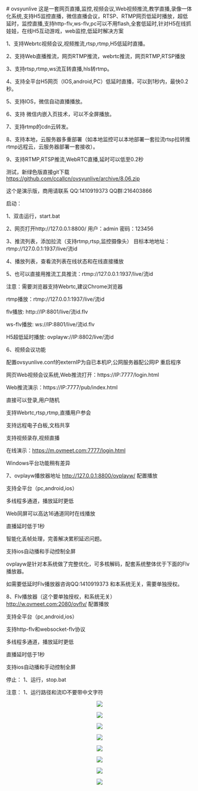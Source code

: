 ﻿﻿# ovsyunlive
这是一套网页直播,监控,视频会议,Web视频推流,教学直播,录像一体化系统,支持H5监控直播，微信直播会议，RTSP、RTMP网页低延时播放，超低延时，监控直播,支持http-flv,ws-flv,pc可以不用flash,全套低延时,针对H5在线抓娃娃，在线H5互动游戏，web监控,低延时解决方案

1、支持Webrtc视频会议,视频推流,rtsp,rtmp,H5低延时直播。

2、支持Web直播推流，网页RTMP推流，webrtc推流，网页RTMP,RTSP播放

3、支持rtsp,rtmp,ws流互转直播,hls转rtmp。

4、支持全平台H5网页（IOS,android,PC）低延时直播，可以到1秒内，最快0.2秒。 

5、支持IOS，微信自动直播播放。 

6、支持 微信内嵌入页技术，可以不全屏播放。 

7、支持rtmp的cdn云转发。

8、支持本地，云服务器多重部署（如本地监控可以本地部署一套拉流rtsp拉转推rtmp远程云，云服务器部署一套接收）。

9、支持RTMP,RTSP推流,WebRTC直播,延时可以低至0.2秒

测试，新绿色版直接git下载 https://github.com/ccallcn/ovsyunlive/archive/8.06.zip

这个是演示版，商用请联系 QQ:1410919373 QQ群:216403866

启动：

1、双击运行，start.bat

2、网页打开http://127.0.0.1:8800/ 用户：admin 密码：123456

3、推流列表，添加拉流（支持rtmp,rtsp,监控摄像头） 目标本地地址：rtmp://127.0.0.1:1937/live/流id  

4、播放列表，查看流列表在线状态和在线直接播放

5、也可以直接用推流工具推流：rtmp://127.0.0.1:1937/live/流id

注意：需要浏览器支持Webrtc,建议Chrome浏览器

rtmp播放：rtmp://127.0.0.1:1937/live/流id

flv播放: http://IP:8801/live/流id.flv

ws-flv播放: ws://IP:8801/live/流id.flv

H5超低延时播放: ovplayw://IP:8802/live/流id

6、视频会议功能

配置ovsyunlive.conf的externIP为自已本机IP,公网服务器配公网IP
重启程序

网页Web视频会议系统,Web推流打开：https://IP:7777/login.html

Web推流演示：https://IP:7777/pub/index.html

直接可以登录,用户随机

支持Webrtc,rtsp,rtmp,直播用户参会

支持远程电子白板,文档共享

支持视频录存,视频直播

在线演示：https://m.ovmeet.com:7777/login.html

Windows平台功能稍有差异

7、ovplayw播放器地址 http://127.0.0.1:8800/ovplayw/ 配置播放

支持全平台（pc,android,ios）

多线程多通道，播放延时更低

Web同屏可以高达16通道同时在线播放

直播延时低于1秒

智能化丢帧处理，完善解决累积延迟问题。

支持ios自动播和手动控制全屏

ovplayw是针对本系统做了完整优化，可多核解码，配套系统整体优于下面的Flv播放器。

如需要低延时Flv播放器咨询QQ:1410919373 和本系统无关，需要单独授权。

8、Flv播放器（这个要单独授权，和系统无关） http://w.ovmeet.com:2080/ovflv/ 配置播放

支持全平台（pc,android,ios）

支持http-flv和websocket-flv协议

多线程多通道，播放延时更低

直播延时低于1秒

支持ios自动播和手动控制全屏

停止： 1、运行，stop.bat

注意： 1、运行路径和流ID不要带中文字符

<p align="center"><img src="https://github.com/ccallcn/ovsyunlive/raw/master/TIM截图20190519120438.png" /></p>
<p align="center"><img src="https://github.com/ccallcn/ovsyunlive/raw/master/TIM截图20190519120849.png" /></p>
<p align="center"><img src="https://github.com/ccallcn/ovsyunlive/raw/master/TIM截图20190519120755.png" /></p>
<p align="center"><img src="https://github.com/ccallcn/ovsyunlive/raw/master/TIM截图20190519120437.png" /></p>
<p align="center"><img src="https://github.com/ccallcn/ovsyunlive/raw/master/TIM截图20190424172015.png" /></p>
<p align="center"><img src="https://github.com/ccallcn/ovsyunlive/raw/master/TIM截图20190519124506.jpg" /></p>
<p align="center"><img src="https://github.com/ccallcn/ovsyunlive/raw/master/QQ图片20210616164347.jpg" /></p>
<p align="center"><img src="https://github.com/ccallcn/ovsyunlive/raw/master/TIM截图20190519120935.png" /></p>